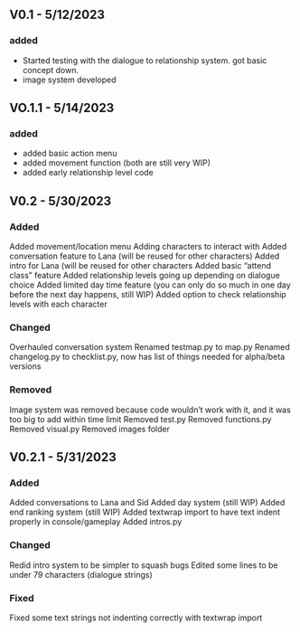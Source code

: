 ## V0.1 - 5/12/2023
### added
- Started testing with the dialogue to relationship system. got basic concept down.
- image system developed

## VO.1.1 - 5/14/2023
### added
- added basic action menu
- added movement function (both are still very WIP)
- added early relationship level code

## V0.2 - 5/30/2023

### Added
Added movement/location menu
Adding characters to interact with
Added conversation feature to Lana (will be reused for other characters)
Added intro for Lana (will be reused for other characters
Added basic “attend class” feature
Added relationship levels going up depending on dialogue choice
Added limited day time feature (you can only do so much in one day before the next day happens, still WIP)
Added option to check relationship levels with each character

### Changed
Overhauled conversation system
Renamed testmap.py to map.py
Renamed changelog.py to checklist.py, now has list of things needed for alpha/beta versions

### Removed
Image system was removed because code wouldn’t work with it, and it was too big to add within time limit
Removed test.py
Removed functions.py
Removed visual.py
Removed images folder

## V0.2.1 - 5/31/2023

### Added
Added conversations to Lana and Sid
Added day system (still WIP)
Added end ranking system (still WIP)
Added textwrap import to have text indent properly in console/gameplay
Added intros.py

### Changed
Redid intro system to be simpler to squash bugs
Edited some lines to be under 79 characters (dialogue strings)

### Fixed
Fixed some text strings not indenting correctly with textwrap import